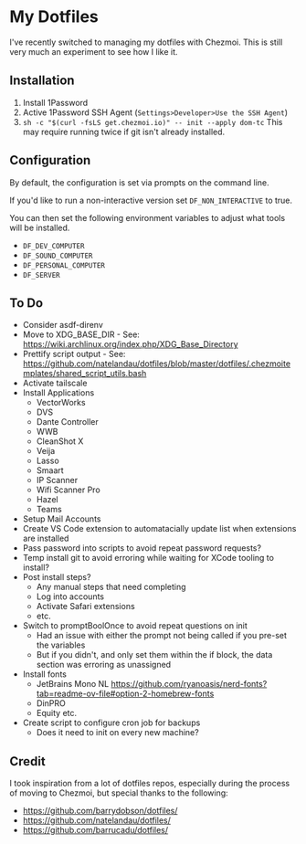 # My Dotfiles

I've recently switched to managing my dotfiles with Chezmoi. This is still very much an experiment to see how I like it.

## Installation

1. Install 1Password
2. Active 1Password SSH Agent (`Settings>Developer>Use the SSH Agent`)
3. `sh -c "$(curl -fsLS get.chezmoi.io)" -- init --apply dom-tc` This may require running twice if git isn't already installed.

## Configuration

By default, the configuration is set via prompts on the command line.

If you'd like to run a non-interactive version set `DF_NON_INTERACTIVE` to true.

You can then set the following environment variables to adjust what tools will be installed.

- `DF_DEV_COMPUTER`
- `DF_SOUND_COMPUTER`
- `DF_PERSONAL_COMPUTER`
- `DF_SERVER`

## To Do

- Consider asdf-direnv
- Move to XDG_BASE_DIR - See: <https://wiki.archlinux.org/index.php/XDG_Base_Directory>
- Prettify script output - See: <https://github.com/natelandau/dotfiles/blob/master/dotfiles/.chezmoitemplates/shared_script_utils.bash>
- Activate tailscale
- Install Applications
  - VectorWorks
  - DVS
  - Dante Controller
  - WWB
  - CleanShot X
  - Veija
  - Lasso
  - Smaart
  - IP Scanner
  - Wifi Scanner Pro
  - Hazel
  - Teams
- Setup Mail Accounts
- Create VS Code extension to automatacially update list when extensions are installed
- Pass password into scripts to avoid repeat password requests?
- Temp install git to avoid erroring while waiting for XCode tooling to install?
- Post install steps?
  - Any manual steps that need completing
  - Log into accounts
  - Activate Safari extensions
  - etc.
- Switch to promptBoolOnce to avoid repeat questions on init
  - Had an issue with either the prompt not being called if you pre-set the variables
  - But if you didn't, and only set them within the if block, the data section was erroring as unassigned
- Install fonts
  - JetBrains Mono NL <https://github.com/ryanoasis/nerd-fonts?tab=readme-ov-file#option-2-homebrew-fonts>
  - DinPRO
  - Equity etc.
- Create script to configure cron job for backups
  - Does it need to init on every new machine?

## Credit

I took inspiration from a lot of dotfiles repos, especially during the process of moving to Chezmoi, but special thanks to the following:

- <https://github.com/barrydobson/dotfiles/>
- <https://github.com/natelandau/dotfiles/>
- <https://github.com/barrucadu/dotfiles/>
